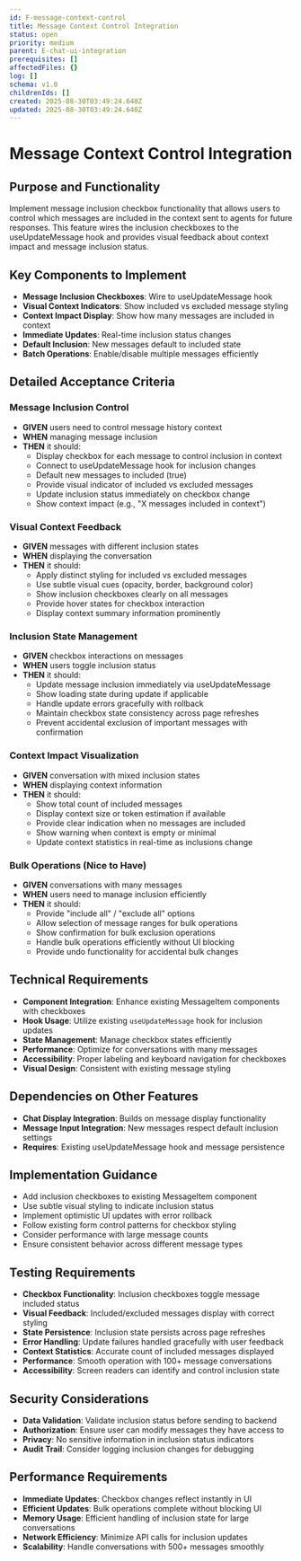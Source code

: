 ```yaml
---
id: F-message-context-control
title: Message Context Control Integration
status: open
priority: medium
parent: E-chat-ui-integration
prerequisites: []
affectedFiles: {}
log: []
schema: v1.0
childrenIds: []
created: 2025-08-30T03:49:24.640Z
updated: 2025-08-30T03:49:24.640Z
---
```


# Message Context Control Integration

## Purpose and Functionality

Implement message inclusion checkbox functionality that allows users to control which messages are included in the context sent to agents for future responses. This feature wires the inclusion checkboxes to the useUpdateMessage hook and provides visual feedback about context impact and message inclusion status.

## Key Components to Implement

- **Message Inclusion Checkboxes**: Wire to useUpdateMessage hook
- **Visual Context Indicators**: Show included vs excluded message styling
- **Context Impact Display**: Show how many messages are included in context
- **Immediate Updates**: Real-time inclusion status changes
- **Default Inclusion**: New messages default to included state
- **Batch Operations**: Enable/disable multiple messages efficiently

## Detailed Acceptance Criteria

### Message Inclusion Control

- **GIVEN** users need to control message history context
- **WHEN** managing message inclusion
- **THEN** it should:
  - Display checkbox for each message to control inclusion in context
  - Connect to useUpdateMessage hook for inclusion changes
  - Default new messages to included (true)
  - Provide visual indicator of included vs excluded messages
  - Update inclusion status immediately on checkbox change
  - Show context impact (e.g., "X messages included in context")

### Visual Context Feedback

- **GIVEN** messages with different inclusion states
- **WHEN** displaying the conversation
- **THEN** it should:
  - Apply distinct styling for included vs excluded messages
  - Use subtle visual cues (opacity, border, background color)
  - Show inclusion checkboxes clearly on all messages
  - Provide hover states for checkbox interaction
  - Display context summary information prominently

### Inclusion State Management

- **GIVEN** checkbox interactions on messages
- **WHEN** users toggle inclusion status
- **THEN** it should:
  - Update message inclusion immediately via useUpdateMessage
  - Show loading state during update if applicable
  - Handle update errors gracefully with rollback
  - Maintain checkbox state consistency across page refreshes
  - Prevent accidental exclusion of important messages with confirmation

### Context Impact Visualization

- **GIVEN** conversation with mixed inclusion states
- **WHEN** displaying context information
- **THEN** it should:
  - Show total count of included messages
  - Display context size or token estimation if available
  - Provide clear indication when no messages are included
  - Show warning when context is empty or minimal
  - Update context statistics in real-time as inclusions change

### Bulk Operations (Nice to Have)

- **GIVEN** conversations with many messages
- **WHEN** users need to manage inclusion efficiently
- **THEN** it should:
  - Provide "include all" / "exclude all" options
  - Allow selection of message ranges for bulk operations
  - Show confirmation for bulk exclusion operations
  - Handle bulk operations efficiently without UI blocking
  - Provide undo functionality for accidental bulk changes

## Technical Requirements

- **Component Integration**: Enhance existing MessageItem components with checkboxes
- **Hook Usage**: Utilize existing `useUpdateMessage` hook for inclusion updates
- **State Management**: Manage checkbox states efficiently
- **Performance**: Optimize for conversations with many messages
- **Accessibility**: Proper labeling and keyboard navigation for checkboxes
- **Visual Design**: Consistent with existing message styling

## Dependencies on Other Features

- **Chat Display Integration**: Builds on message display functionality
- **Message Input Integration**: New messages respect default inclusion settings
- **Requires**: Existing useUpdateMessage hook and message persistence

## Implementation Guidance

- Add inclusion checkboxes to existing MessageItem component
- Use subtle visual styling to indicate inclusion status
- Implement optimistic UI updates with error rollback
- Follow existing form control patterns for checkbox styling
- Consider performance with large message counts
- Ensure consistent behavior across different message types

## Testing Requirements

- **Checkbox Functionality**: Inclusion checkboxes toggle message included status
- **Visual Feedback**: Included/excluded messages display with correct styling
- **State Persistence**: Inclusion state persists across page refreshes
- **Error Handling**: Update failures handled gracefully with user feedback
- **Context Statistics**: Accurate count of included messages displayed
- **Performance**: Smooth operation with 100+ message conversations
- **Accessibility**: Screen readers can identify and control inclusion state

## Security Considerations

- **Data Validation**: Validate inclusion status before sending to backend
- **Authorization**: Ensure user can modify messages they have access to
- **Privacy**: No sensitive information in inclusion status indicators
- **Audit Trail**: Consider logging inclusion changes for debugging

## Performance Requirements

- **Immediate Updates**: Checkbox changes reflect instantly in UI
- **Efficient Updates**: Bulk operations complete without blocking UI
- **Memory Usage**: Efficient handling of inclusion state for large conversations
- **Network Efficiency**: Minimize API calls for inclusion updates
- **Scalability**: Handle conversations with 500+ messages smoothly
